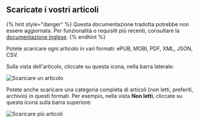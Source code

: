## Scaricate i vostri articoli

{% hint style="danger" %}
Questa documentazione tradotta potrebbe non essere aggiornata. Per funzionalità o requisiti più recenti, consultare la [documentazione inglese](https://doc.wallabag.org/en/).
{% endhint %}

Potete scaricare ogni articolo in vari formati: ePUB, MOBI, PDF, XML,
JSON, CSV.

Sulla vista dell'articolo, cliccate su questa icona, nella barra
laterale:

![Scaricare un articolo](../../../img/user/download_article.png)

Potete anche scaricare una categoria completa di articoli (non letti,
preferiti, archivio) in questi formati. Per esempio, nella vista
**Non letti**, cliccate su questa icona sulla barra superiore:

![Scaricare più articoli](../../../img/user/download_articles.png)
